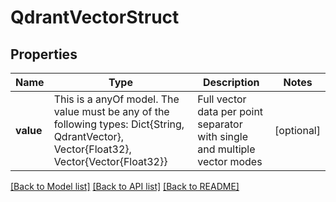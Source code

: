 # QdrantVectorStruct



## Properties
Name | Type | Description | Notes
------------ | ------------- | ------------- | -------------
**value** | This is a anyOf model. The value must be any of the following types: Dict{String, QdrantVector}, Vector{Float32}, Vector{Vector{Float32}} | Full vector data per point separator with single and multiple vector modes | [optional] 





[[Back to Model list]](../README.md#models) [[Back to API list]](../README.md#api-endpoints) [[Back to README]](../README.md)



